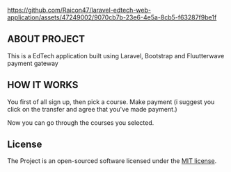 


https://github.com/Raicon47/laravel-edtech-web-application/assets/47249002/9070cb7b-23e6-4e5a-8cb5-f63287f9be1f

## ABOUT PROJECT

This is a EdTech application built using Laravel, Bootstrap and Fluutterwave payment gateway

## HOW IT WORKS

You first of all sign up, then pick a course. Make payment (i suggest you click on the transfer and agree that you've made payment.)

Now you can go through the courses you selected.


## License

The Project is an open-sourced software licensed under the [MIT license](https://opensource.org/licenses/MIT).
